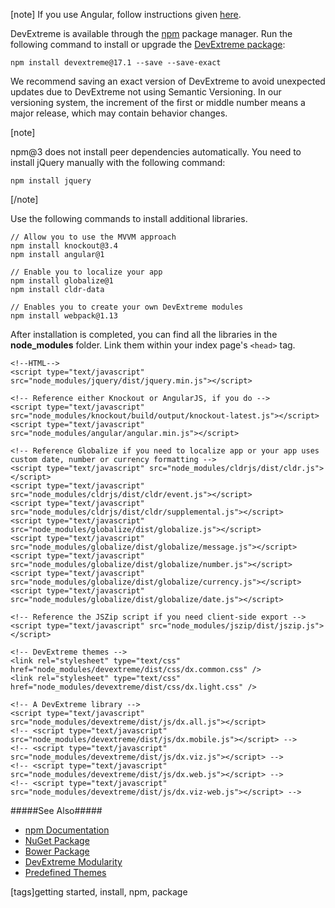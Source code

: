 [note] If you use Angular, follow instructions given [here](https://github.com/DevExpress/devextreme-angular#add-to-existing-app).

DevExtreme is available through the [npm](https://www.npmjs.com) package manager. Run the following command to install or upgrade the [DevExtreme package](https://www.npmjs.com/package/devextreme):

    npm install devextreme@17.1 --save --save-exact

We recommend saving an exact version of DevExtreme to avoid unexpected updates due to DevExtreme not using Semantic Versioning. In our versioning system, the increment of the first or middle number means a major release, which may contain behavior changes.

[note]

npm@3 does not install peer dependencies automatically. You need to install jQuery manually with the following command:

    npm install jquery

[/note]

Use the following commands to install additional libraries.

    // Allow you to use the MVVM approach
    npm install knockout@3.4
    npm install angular@1

    // Enable you to localize your app
    npm install globalize@1
    npm install cldr-data

    // Enables you to create your own DevExtreme modules
    npm install webpack@1.13

After installation is completed, you can find all the libraries in the **node_modules** folder. Link them within your index page's `<head>` tag.

    <!--HTML-->
    <script type="text/javascript" src="node_modules/jquery/dist/jquery.min.js"></script>

    <!-- Reference either Knockout or AngularJS, if you do -->
    <script type="text/javascript" src="node_modules/knockout/build/output/knockout-latest.js"></script>
    <script type="text/javascript" src="node_modules/angular/angular.min.js"></script>

    <!-- Reference Globalize if you need to localize app or your app uses custom date, number or currency formatting --> 
    <script type="text/javascript" src="node_modules/cldrjs/dist/cldr.js"></script>
    <script type="text/javascript" src="node_modules/cldrjs/dist/cldr/event.js"></script>
    <script type="text/javascript" src="node_modules/cldrjs/dist/cldr/supplemental.js"></script>
    <script type="text/javascript" src="node_modules/globalize/dist/globalize.js"></script>
    <script type="text/javascript" src="node_modules/globalize/dist/globalize/message.js"></script>
    <script type="text/javascript" src="node_modules/globalize/dist/globalize/number.js"></script>
    <script type="text/javascript" src="node_modules/globalize/dist/globalize/currency.js"></script>
    <script type="text/javascript" src="node_modules/globalize/dist/globalize/date.js"></script>

    <!-- Reference the JSZip script if you need client-side export -->
    <script type="text/javascript" src="node_modules/jszip/dist/jszip.js"></script>

    <!-- DevExtreme themes -->
    <link rel="stylesheet" type="text/css" href="node_modules/devextreme/dist/css/dx.common.css" />
    <link rel="stylesheet" type="text/css" href="node_modules/devextreme/dist/css/dx.light.css" />

    <!-- A DevExtreme library -->
    <script type="text/javascript" src="node_modules/devextreme/dist/js/dx.all.js"></script>
    <!-- <script type="text/javascript" src="node_modules/devextreme/dist/js/dx.mobile.js"></script> -->
    <!-- <script type="text/javascript" src="node_modules/devextreme/dist/js/dx.viz.js"></script> -->
    <!-- <script type="text/javascript" src="node_modules/devextreme/dist/js/dx.web.js"></script> -->
    <!-- <script type="text/javascript" src="node_modules/devextreme/dist/js/dx.viz-web.js"></script> -->
    
#####See Also#####
- [npm Documentation](https://docs.npmjs.com)
- [NuGet Package](/concepts/00%20Getting%20Started/01%20Installation/10%20NuGet%20Package.md '/Documentation/Guide/Getting_Started/Installation/NuGet_Package')
- [Bower Package](/concepts/00%20Getting%20Started/01%20Installation/15%20Bower%20Package.md '/Documentation/Guide/Getting_Started/Installation/Bower_Package')
- [DevExtreme Modularity](/concepts/Common/30%20Modularity '/Documentation/Guide/Common/Modularity/')
- [Predefined Themes](/concepts/60%20Themes/10%20Predefined%20Themes '/Documentation/Guide/Themes/Predefined_Themes/')

[tags]getting started, install, npm, package
